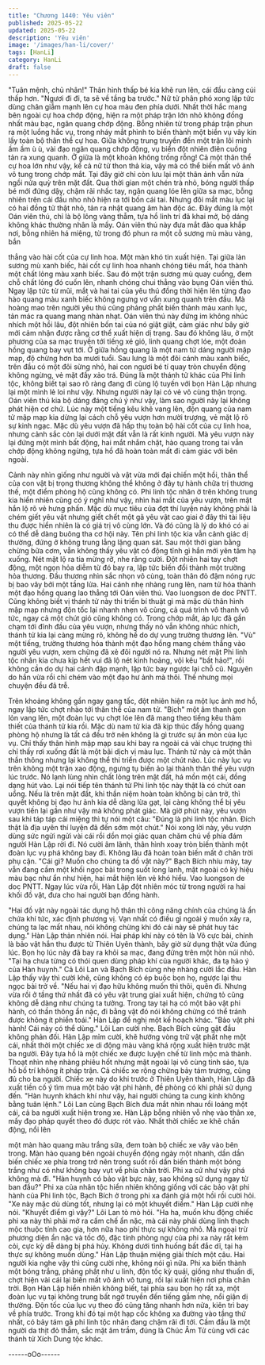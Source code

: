 ```yaml
---
title: "Chương 1440: Yêu viên"
published: 2025-05-22
updated: 2025-05-22
description: 'Yêu viên'
image: '/images/han-li/cover/'
tags: [HanLi]
category: HanLi
draft: false
---
```


"Tuân mệnh, chủ nhân!" Thân hình thấp bé kia khẽ run lên, cái
đầu càng cúi thấp hơn.
"Ngươi đi đi, ta sẽ về tầng ba trước." Nữ tử phân phó xong lập tức
dùng chân giẫm mạnh lên cự hoa màu đen phía dưới.
Nhất thời hắc mang bên ngoài cự hoa chớp động, hiện ra một
pháp trận lớn nhỏ không đồng nhất màu bạc, ngân quang chớp
động. Bỗng nhiên từ trong pháp trận phun ra một luồng hắc vụ,
trong nháy mắt phình to biến thành một biển vụ vây kín lấy toàn
bộ thân thể cự hoa.
Giữa không trung truyền đến một trận lôi minh ầm ầm ù ù, vài đạo
ngân quang chớp động, vụ biển đột nhiên điên cuồng tản ra xung
quanh.
Ở giữa là một khoản không trống rỗng!
Cả một thân thể cự hoa lớn như vậy, kể cả nữ tử thon thả kia, vậy
mà có thể biến mất vô ảnh vô tung trong chớp mắt. Tại đây giờ
chỉ còn lưu lại một thân ảnh vẫn nửa ngồi nửa quỳ trên mặt đất.
Qua thời gian một chén trà nhỏ, bóng người thấp bé mới đứng
dậy, chậm rãi nhấc tay, ngân quang lóe lên giữa sa mạc, bỗng
nhiên trên cái đầu nho nhỏ hiện ra tới bốn cái tai. Nhưng đôi mắt
màu lục lại có hai đồng tử thật nhỏ, tản ra nhật quang âm hàn độc
ác.
Đây đúng là một Oán viên thú, chỉ là bộ lông vàng thẫm, tựa hồ
linh trí đã khai mở, bộ dáng không khác thường nhân là mấy.
Oán viên thú này đưa mắt đảo qua khắp nơi, bỗng nhiên há
miệng, từ trong đó phun ra một cỗ sương mù màu vàng, bắn

thẳng vào hài cốt của cự linh hoa. Một màn khó tin xuất hiện.
Tại giữa làn sương mù xanh biếc, hài cốt cự linh hoa nhanh
chóng tiêu mất, hóa thành một chất lỏng màu xanh biếc. Sau đó
một trận sương mù quay cuồng, đem chỗ chất lỏng đó cuốn lên,
nhanh chóng chui thẳng vào bụng Oán viên thú.
Ngay lập tức từ mũi, mắt và hai tai của yêu thú đồng thời hiện lên
từng đạo hào quang màu xanh biếc không ngưng vơ vẩn xung
quanh trên đầu. Mà hoàng mao trên người yêu thú cũng phảng
phất biến thành màu xanh lục, tản mác ra quang mang nhàn nhạt.
Oán viên thú này đứng im không nhúc nhích một hồi lâu, đột
nhiên bốn tai của nó giật giật, cảm giác như bây giờ mới cảm
nhận được rằng cơ thể xuất hiện dị trạng.
Sau đó không lâu, ở một phương của sa mạc truyền tới tiếng xé
gió, linh quang chợt lóe, một đoàn hồng quang bay vụt tới.
Ở giữa hồng quang là một nam tử dáng người mập mạp, độ
chừng hơn ba mươi tuổi. Sau lưng là một đôi cánh màu xanh
biếc, trên đầu có một đôi sừng nhỏ, hai con ngươi bé tí quay tròn
chuyển động không ngừng, vẻ mặt đầy xảo trá.
Đúng là một thánh tử khác của Phi linh tộc, không biết tại sao rõ
ràng đang đi cùng lộ tuyến với bọn Hàn Lập nhưng lại một mình
lẻ loi như vậy. Nhưng người này lại có vẻ vô cùng thận trọng. Oán
viên thú kia bộ dáng đáng chú ý như vậy, làm sao người này lại
không phát hiện cơ chứ.
Lúc này một tiếng kêu khẽ vang lên, độn quang của nam tử mập
mạp kia dừng lại cách chỗ yêu vượn hơn mười trượng, vẻ mặt lộ
rõ sự kinh ngạc.
Mặc dù yêu vượn đã hấp thụ toàn bộ hài cốt của cự linh hoa,
nhưng cảnh sắc còn lại dưới mặt đất vẫn là rất kinh người.
Mà yêu vượn này lại đứng một mình bất động, hai mắt nhắm
chặt, hào quang trong tai vẫn chớp động không ngừng, tựa hồ đã
hoàn toàn mất đi cảm giác với bên ngoài.

Cảnh này nhìn giống như người và vật vừa mới đại chiến một hồi,
thân thể của con vật bị trọng thương không thể không ở đây tự
hành chữa trị thương thế, một điểm phòng hộ cũng không có.
Phi linh tộc nhân ở trên không trung kia hiển nhiên cũng có ý nghĩ
như vậy, nhìn hai mắt của yêu vượn, trên mặt hắn lộ rõ vẻ hưng
phấn.
Mặc dù mục tiêu của đợt thí luyện này không phải là chém giết
yêu vật nhưng giết chết một gã yêu vật cao giai ở đây thì tài liệu
thu được hiển nhiên là có giá trị vô cùng lớn. Và đó cũng là lý do
khó có ai có thể dễ dàng buông tha cơ hội này.
Tên phi linh tộc kia vẫn cảnh giác dị thường, đứng ở không trung
lẳng lặng quan sát. Sau một thời gian bằng chừng bữa cơm, vẫn
không thấy yêu vật có động tĩnh gì hắn mới yên tâm hạ xuống.
Nét mặt lộ ra tia mừng rỡ, nhe răng cười. Đột nhiên hai tay chợt
động, một ngọn hỏa diễm từ đó bay ra, lập tức biến đổi thành một
trường hỏa thương. Đầu thương nhìn sắc nhọn vô cùng, toàn
thân đỏ đậm nóng rực bị bao vây bởi một tầng lửa. Hai cánh nhẹ
nhàng rung lên, nam tử hóa thành một đạo hồng quang lao thẳng
tới Oán viên thú. Vao luongson de doc PNTT.
Cũng không biết vị thánh tử này thi triển bí thuật gì mà mặc dù
thân hình mập mạp nhưng độn tốc lại nhanh nhẹn vô cùng, cả
quá trình vô thanh vô tức, ngay cả một chút gió cũng không có.
Trong chớp mắt, áp lực đã gần chạm tới đỉnh đầu của yêu vượn,
nhưng thấy nó vẫn không nhúc nhích, thánh tử kia lại càng mừng
rõ, không hề do dự vung trường thương lên.
"Vù" một tiếng, trường thương hóa thành một đạo hồng mang
chém thẳng vào người yêu vượn, xem chừng đã xẻ đôi người nó
ra. Nhưng nét mặt Phi linh tộc nhân kia chưa kịp hết vui đã lộ nét
kinh hoảng, vội kêu "bất hảo!", rồi không cần do dự hai cánh đập
mạnh, lập tức bay ngược lại chỗ cũ. Nguyên do hắn vừa rồi chỉ
chém vào một đạo hư ảnh mà thôi.
Thế nhưng mọi chuyện đều đã trễ.

Trên khoảng không gần ngay gang tấc, đột nhiên hiện ra một lục
ảnh mơ hồ, ngay lập tức chợt nhào tới thân thể của nam tử.
"Bịch" một âm thanh gọn lỏn vang lên, một đoàn lục vụ chợt lóe
lên đã mang theo tiếng kêu thảm thiết của thánh tử kia rồi.
Mặc dù nam tử kia đã kịp thúc đẩy hồng quang phòng hộ nhưng
là tất cả đều trở nên không là gì trước sự ăn mòn của lục vụ. Chỉ
thấy thân hình mập mạp sau khi bay ra ngoài cả vài chục trượng
thì chỉ thấy rơi xuống đất là một bãi dịch vị màu lục.
Thánh tử này cả một thân thần thông nhưng lại không thể thi triển
được một chút nào.
Lúc này lục vụ trên không một trận xao động, ngưng tụ biến ảo lại
thành thân thể yêu vượn lúc trước. Nó lạnh lùng nhìn chất lỏng
trên mặt đất, há mồn một cái, đồng dạng hút vào.
Lại nói tiếp tên thánh tử Phi linh tộc này thật là có chút oan uổng.
Nếu là trên mặt đất, khi thần niệm hoàn toàn không bị cản trở, thì
quyết không bị đạo hư ảnh kia dễ dàng lừa gạt, lại càng không
thể bị yêu vượn tiến lại gần như vậy mà không phát giác. Mà giờ
phút này, yêu vượn sau khi táp táp cái miệng thì tự nói một câu:
"Đúng là phi linh tộc nhân. Đích thật là địa uyên thí luyện đã đến
sớm một chút."
Nói xong lời này, yêu vượn dùng sức ngửi ngửi vài cái rồi dồn mọi
giác quan chăm chú về phía đám người Hàn Lập rời đi. Nó cười
âm lãnh, thân hình xoay tròn biến thành một đoàn lục vụ phá
không bay đi. Không lâu đã hoàn toàn biến mất ở chân trời phụ
cận.
"Cái gì? Muốn cho chúng ta đồ vật này?" Bạch Bích nhíu mày, tay
vẫn đang cầm một khối ngọc bài trong suốt long lanh, mặt ngoài
có ký hiệu màu bạc như ẩn như hiện, hai mắt hiện lên vẻ khó
hiểu. Vao luongson de doc PNTT.
Ngay lúc vừa rồi, Hàn Lập đột nhiên móc từ trong người ra hai
khối đồ vật, đưa cho hai người bạn đồng hành.

"Hai đồ vật này ngoài tác dụng hộ thân thì công năng chính của
chúng là ẩn chứa khí tức, xác định phương vị. Vạn nhất có điều gì
ngoài ý muốn xảy ra, chúng ta lạc mất nhau, nói không chừng khi
đó cái này sẽ phát huy tác dụng." Hàn Lập thản nhiên nói.
Hai pháp khí này có tên là Vô cực bài, chính là bảo vật hắn thu
được từ Thiên Uyên thành, bây giờ sử dụng thật vừa đúng lúc.
Bọn họ lúc này đã bay ra khỏi sa mạc, đang đứng trên một hòn
núi nhỏ. "Tại hạ chưa từng có thói quen dùng pháp khí của người
khác, đa tạ hảo ý của Hàn huynh." Cả Lôi Lan và Bạch Bích cùng
nhẹ nhàng cười lắc đầu. Hàn Lập thấy vậy thì cười khẽ, cũng
không có ép buộc bọn họ, ngược lại thu ngọc bài trở về.
"Nếu hai vị đạo hữu không muốn thì thôi, quên đi. Nhưng vừa rồi
ở tầng thứ nhất đã có yêu vật trung giai xuất hiện, chứng tỏ cũng
không dễ dàng như chúng ta tưởng. Trong tay tại hạ có một bảo
vật phi hành, có thần thông ẩn nặc, đi bằng vật đó nói không
chừng có thể tránh được không ít phiền toái." Hàn Lập đề nghị
một kế hoạch khác. "Bảo vật phi hành! Cái này có thể dùng." Lôi
Lan cười nhẹ.
Bạch Bích cũng gật đầu không phản đối.
Hàn Lập mỉm cười, khẽ hướng vòng trữ vật phất nhẹ một cái,
nhất thời một chiếc xe di động màu vàng khá rộng xuất hiện trước
mặt ba người.
Đây tựa hồ là một chiếc xe được luyện chế từ linh mộc mà thành.
Thoạt nhìn nhẹ nhàng phiêu hốt nhưng mặt ngoài lại vô cùng tinh
sảo, tựa hồ bố trí không ít pháp trận. Cả chiếc xe rộng chừng bảy
tám trượng, cũng đủ cho ba người.
Chiếc xe này do khi trước ở Thiên Uyên thành, Hàn Lập đã xuất
tiền cố ý tìm mua một bảo vật phi hành, đề phòng có khi phải sử
dụng đến. "Hàn huynh khách khí như vậy, hai người chúng ta
cung kính không bằng tuân lệnh." Lôi Lan cùng Bạch Bích đưa
mắt nhìn nhau rồi loáng một cái, cả ba người xuất hiện trong xe.
Hàn Lập bỗng nhiên vỗ nhẹ vào thân xe, mấy đạo pháp quyết
theo đó được rót vào. Nhất thời chiếc xe khẽ chấn động, nổi lên

một màn hào quang màu trắng sữa, đem toàn bộ chiếc xe vây
vào bên trong.
Màn hào quang bên ngoài chuyển động ngày một nhanh, dần dần
biến chiếc xe phía trong trở nên trong suốt rồi dần biến thành một
bóng trắng như có như không bay vụt về phía chân trời. Phi xa cứ
như vậy phá không mà đi.
"Hàn huynh có bảo vật bực này, sao không sử dụng ngay từ ban
đầu?" Phi xa của nhân tộc hiển nhiên không giống với các bảo vật
phi hành của Phi linh tộc, Bạch Bích ở trong phi xa đánh giá một
hồi rồi cười hỏi.
"Xe này mặc dù dùng tốt, nhưng lại có một khuyết điểm." Hàn Lập
cười nhẹ nói.
"Khuyết điểm gì vậy?" Lôi Lan tò mò hỏi.
"Ha ha, muốn khu động chiếc phi xa này thì phải mở ra cấm chế
ẩn nặc, mà cái này phải dùng linh thạch mộc thuộc tính cao gia,
hơn nữa hao phí thực sự không nhỏ. Mà ngoại trừ phương diện
ẩn nặc và tốc độ, đặc tính phòng ngự của phi xa này rất kém cỏi,
cực kỳ dễ dàng bị phá hủy. Không dưới tình huống bất đắc dĩ, tại
hạ thực sự không muốn dùng." Hàn Lập thuận miệng giải thích
một câu. Hai người kia nghe vậy thì cũng cười nhẹ, không nói gì
nữa.
Phi xa biến thành một bóng trắng, phảng phất như u linh, độn tốc
kỳ quái, giống như thuấn di, chợt hiện vài cái lại biến mất vô ảnh
vô tung, rồi lại xuất hiện nơi phía chân trời.
Bọn Hàn Lập hiển nhiên không biết, tại phía sau bọn họ rất xa,
một đoàn lục vụ tại không trung bất ngờ truyền đến tiếng gầm
nhẹ, nổi giận dị thường. Độn tốc của lục vụ theo đó cũng tăng
nhanh hơn nửa, kiên trì bay về phía trước.
Trong khi đó tại một hạp cốc không xa đường vào tầng thứ nhất,
có bảy tám gã phi linh tộc nhân đang chậm rãi đi tới. Cầm đầu là
một người da thịt đỏ thẫm, sắc mặt âm trầm, đúng là Chúc Âm Tử
cùng với các thánh tử Xích Dung tộc khác.

------oOo------

